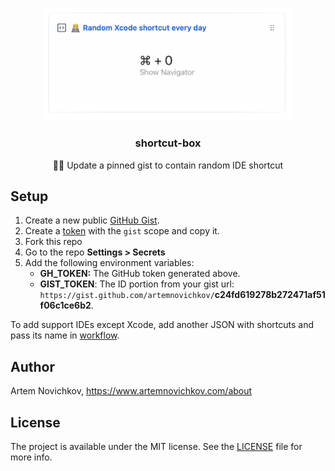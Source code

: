 <p align="center">
  <img width=400 src=".github/example.png">
  <h3 align="center">shortcut-box</h3>
  <p align="center">👨‍💻 Update a pinned gist to contain random IDE shortcut</p>
</p>

## Setup

1. Create a new public [GitHub Gist](https://gist.github.com).
1. Create a [token](https://github.com/settings/tokens/new) with the `gist` scope and copy it.
3. Fork this repo
4. Go to the repo **Settings > Secrets**
5. Add the following environment variables:
   - **GH_TOKEN:** The GitHub token generated above.
   - **GIST_TOKEN**: The ID portion from your gist url: `https://gist.github.com/artemnovichkov/`**c24fd619278b272471af51f06c1ce6b2**.
 
 To add support IDEs except Xcode, add another JSON with shortcuts and pass its name in [workflow](https://github.com/artemnovichkov/shortcut-box/blob/69bf2231c5c96c11924854d7f562a49b7b80a503/.github/workflows/schedule.yml#L16).
 

## Author

Artem Novichkov, https://www.artemnovichkov.com/about

## License

The project is available under the MIT license. See the [LICENSE](./LICENSE) file for more info.
